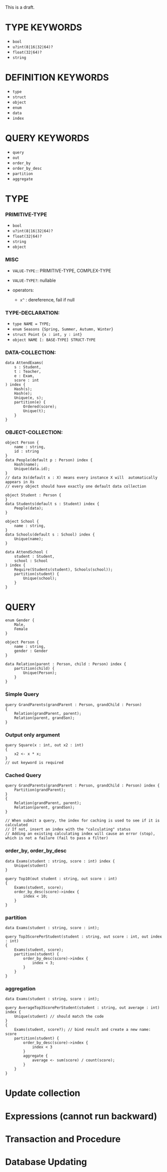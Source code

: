 This is a draft.

# TYPE KEYWORDS
- `bool`
- `u?int(8|16|32|64)?`
- `float(32|64)?`
- `string`

# DEFINITION KEYWORDS
- `type`
- `struct`
- `object`
- `enum`
- `data`
- `index`

# QUERY KEYWORDS
- `query`
- `out`
- `order_by`
- `order_by_desc`
- `partition`
- `aggregate`

# TYPE

### PRIMITIVE-TYPE
- `bool`
- `u?int(8|16|32|64)?`
- `float(32|64)?`
- `string`
- `object`

### MISC
- `VALUE-TYPE:`: PRIMITIVE-TYPE, COMPLEX-TYPE
- `VALUE-TYPE?`: nullable

- operators:
	- `x^` : dereference, fail if null

### TYPE-DECLARATION:
- `type NAME = TYPE;`
- `enum Seasons {Spring, Summer, Autumn, Winter}`
- `struct Point {x : int, y : int}`
- `object NAME [: BASE-TYPE] STRUCT-TYPE`

### DATA-COLLECTION:
```
data AttendExams(
	s : Student,
	t : Teacher,
	e : Exam,
	score : int
) index {
	Hash(s);
	Hash(e);
	Unique(e, s);
	partition(e) {
		Ordered(score);
		Unique(t);
	}
}
```

### OBJECT-COLLECTION:
```
object Person {
	name : string,
	id : string
}
data People(default p : Person) index {
	Hash(name);
	Unique(data.id);
}
// data Xs(default x : X) means every instance X will  automatically appears in Xs
// every object should have exactly one default data collection

object Student : Person {
}
data Students(default s : Student) index {
	People(data);
}

object School {
	name : string,
}
data Schools(default s : School) index {
	Unique(name);
}

data AttendSchool (
	student : Student,
	school : School
) index {
	Require(Students(student), Schools(school));
	partition(student) {
		Unique(school);
	}
}
```

# QUERY

```
enum Gender {
	Male,
	Female
}

object Person {
	name : string,
	gender : Gender
}

data Relation(parent : Person, child : Person) index {
	partition(child) {
		Unique(Person);
	}
}
```

### Simple Query
```
query GrandParents(grandParent : Person, grandChild : Person)
{
	Relation(grandParent, parent);
	Relation(parent, grandSon);
}
```

### Output only argument
```
query Square(x : int, out x2 : int)
{
	x2 <- x * x;
}
// out keyword is required
```

### Cached Query
```
query GrandParents(grandParent : Person, grandChild : Person) index {
	Partition(grandParent);
}
{
	Relation(grandParent, parent);
	Relation(parent, grandSon);
}

// When submit a query, the index for caching is used to see if it is calculated
// If not, insert an index with the "calculating" status
// Adding an existing calculating index will cause an error (stop), which is not a failure (fail to pass a filter)
```

### order_by, order_by_desc
```
data Exams(student : string, score : int) index {
	Unique(student)
}

query Top10(out student : string, out score : int)
{
	Exams(student, score);
	order_by_desc(score)->index {
		index < 10;
	}
}
```

### partition
```
data Exams(student : string, score : int);

query Top3ScorePerStudent(student : string, out score : int, out index : int)
{
	Exams(student, score);
	partition(student) {
		order_by_desc(score)->index {
			index < 3;
		}
	}
}
```

### aggregation
```
data Exams(student : string, score : int);

query AverageTop3ScorePerStudent(student : string, out average : int) index {
	Unique(student) // should match the code
}
{
	Exams(student, score?); // bind result and create a new name: score
	partition(student) {
		order_by_desc(score)->index {
			index < 3
		}
		aggregate {
			average <- sum(score) / count(score);
		}
	}
}
```

# Update collection

# Expressions (cannot run backward)

# Transaction and Procedure

# Database Updating
